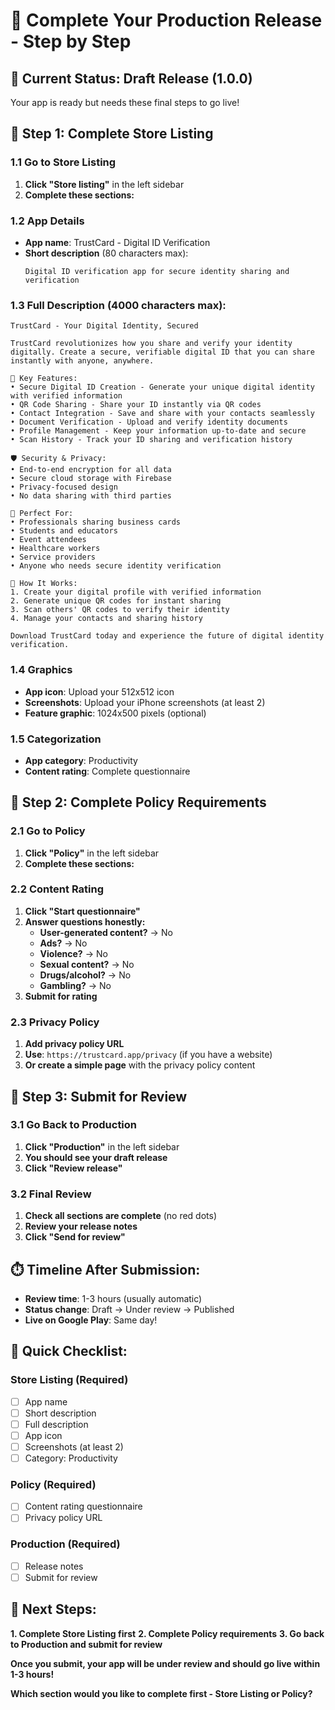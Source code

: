 # 🚀 Complete Your Production Release - Step by Step

## 📱 **Current Status: Draft Release (1.0.0)**
Your app is ready but needs these final steps to go live!

## 🔧 **Step 1: Complete Store Listing**

### **1.1 Go to Store Listing**
1. **Click "Store listing"** in the left sidebar
2. **Complete these sections:**

### **1.2 App Details**
- **App name**: TrustCard - Digital ID Verification
- **Short description** (80 characters max):
  ```
  Digital ID verification app for secure identity sharing and verification
  ```

### **1.3 Full Description** (4000 characters max):
```
TrustCard - Your Digital Identity, Secured

TrustCard revolutionizes how you share and verify your identity digitally. Create a secure, verifiable digital ID that you can share instantly with anyone, anywhere.

🔐 Key Features:
• Secure Digital ID Creation - Generate your unique digital identity with verified information
• QR Code Sharing - Share your ID instantly via QR codes
• Contact Integration - Save and share with your contacts seamlessly
• Document Verification - Upload and verify identity documents
• Profile Management - Keep your information up-to-date and secure
• Scan History - Track your ID sharing and verification history

🛡️ Security & Privacy:
• End-to-end encryption for all data
• Secure cloud storage with Firebase
• Privacy-focused design
• No data sharing with third parties

👥 Perfect For:
• Professionals sharing business cards
• Students and educators
• Event attendees
• Healthcare workers
• Service providers
• Anyone who needs secure identity verification

🚀 How It Works:
1. Create your digital profile with verified information
2. Generate unique QR codes for instant sharing
3. Scan others' QR codes to verify their identity
4. Manage your contacts and sharing history

Download TrustCard today and experience the future of digital identity verification.
```

### **1.4 Graphics**
- **App icon**: Upload your 512x512 icon
- **Screenshots**: Upload your iPhone screenshots (at least 2)
- **Feature graphic**: 1024x500 pixels (optional)

### **1.5 Categorization**
- **App category**: Productivity
- **Content rating**: Complete questionnaire

## 🔧 **Step 2: Complete Policy Requirements**

### **2.1 Go to Policy**
1. **Click "Policy"** in the left sidebar
2. **Complete these sections:**

### **2.2 Content Rating**
1. **Click "Start questionnaire"**
2. **Answer questions honestly:**
   - **User-generated content?** → No
   - **Ads?** → No
   - **Violence?** → No
   - **Sexual content?** → No
   - **Drugs/alcohol?** → No
   - **Gambling?** → No
3. **Submit for rating**

### **2.3 Privacy Policy**
1. **Add privacy policy URL**
2. **Use**: `https://trustcard.app/privacy` (if you have a website)
3. **Or create a simple page** with the privacy policy content

## 🔧 **Step 3: Submit for Review**

### **3.1 Go Back to Production**
1. **Click "Production"** in the left sidebar
2. **You should see your draft release**
3. **Click "Review release"**

### **3.2 Final Review**
1. **Check all sections are complete** (no red dots)
2. **Review your release notes**
3. **Click "Send for review"**

## ⏱️ **Timeline After Submission:**
- **Review time**: 1-3 hours (usually automatic)
- **Status change**: Draft → Under review → Published
- **Live on Google Play**: Same day!

## 🎯 **Quick Checklist:**

### **Store Listing (Required)**
- [ ] App name
- [ ] Short description
- [ ] Full description
- [ ] App icon
- [ ] Screenshots (at least 2)
- [ ] Category: Productivity

### **Policy (Required)**
- [ ] Content rating questionnaire
- [ ] Privacy policy URL

### **Production (Required)**
- [ ] Release notes
- [ ] Submit for review

## 🚀 **Next Steps:**

**1. Complete Store Listing first**
**2. Complete Policy requirements**
**3. Go back to Production and submit for review**

**Once you submit, your app will be under review and should go live within 1-3 hours!**

**Which section would you like to complete first - Store Listing or Policy?**
